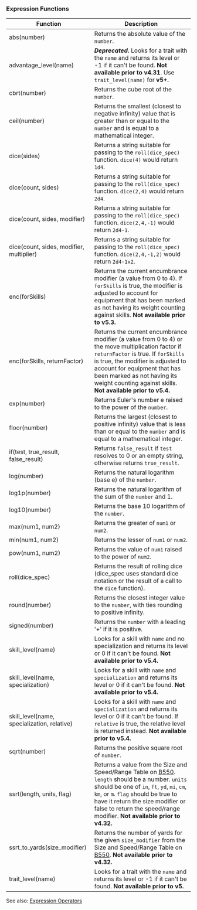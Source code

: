 ### Expression Functions

| Function                                    | Description                                 |
| ------------------------------------------- | ------------------------------------------- |
| abs(number)                                 | Returns the absolute value of the `number`. |
| advantage_level(name)                       | ***Deprecated.*** Looks for a trait with the `name` and returns its level or -1 if it can't be found. **Not available prior to v4.31**. Use `trait_level(name)` for **v5+.** |
| cbrt(number)                                | Returns the cube root of the `number`. |
| ceil(number)                                | Returns the smallest (closest to negative infinity) value that is greater than or equal to the `number` and is equal to a mathematical integer. |
| dice(sides)                                 | Returns a string suitable for passing to the `roll(dice_spec)` function. `dice(4)` would return `1d4`. |
| dice(count, sides)                          | Returns a string suitable for passing to the `roll(dice_spec)` function. `dice(2,4)` would return `2d4`. |
| dice(count, sides, modifier)                | Returns a string suitable for passing to the `roll(dice_spec)` function. `dice(2,4,-1)` would return `2d4-1`. |
| dice(count, sides, modifier, multiplier)    | Returns a string suitable for passing to the `roll(dice_spec)` function. `dice(2,4,-1,2)` would return `2d4-1x2`. |
| enc(forSkills)                              | Returns the current encumbrance modifier (a value from 0 to 4). If `forSkills` is true, the modifier is adjusted to account for equipment that has been marked as not having its weight counting against skills. **Not available prior to v5.3.** |
| enc(forSkills, returnFactor)                | Returns the current encumbrance modifier (a value from 0 to 4) or the move multiplication factor if `returnFactor` is true. If `forSkills` is true, the modifier is adjusted to account for equipment that has been marked as not having its weight counting against skills. **Not available prior to v5.4.** |
| exp(number)                                 | Returns Euler's number e raised to the power of the `number`. |
| floor(number)                               | Returns the largest (closest to positive infinity) value that is less than or equal to the `number` and is equal to a mathematical integer. |
| if(test, true_result, false_result)         | Returns `false_result` if `test` resolves to 0 or an empty string, otherwise returns `true_result`. |
| log(number)                                 | Returns the natural logarithm (base e) of the `number`. |
| log1p(number)                               | Returns the natural logarithm of the sum of the `number` and 1. |
| log10(number)                               | Returns the base 10 logarithm of the `number`. |
| max(num1, num2)                             | Returns the greater of `num1` or `num2`. |
| min(num1, num2)                             | Returns the lesser of `num1` or `num2`. |
| pow(num1, num2)                             | Returns the value of `num1` raised to the power of `num2`. |
| roll(dice_spec)                             | Returns the result of rolling dice (dice_spec uses standard dice notation or the result of a call to the `dice` function). |
| round(number)                               | Returns the closest integer value to the `number`, with ties rounding to positive infinity. |
| signed(number)                              | Returns the `number` with a leading '+' if it is positive. |
| skill_level(name)                           | Looks for a skill with `name` and no specialization and returns its level or 0 if it can't be found. **Not available prior to v5.4.** |
| skill_level(name, specialization)           | Looks for a skill with `name` and `specialization` and returns its level or 0 if it can't be found. **Not available prior to v5.4.** |
| skill_level(name, specialization, relative) | Looks for a skill with `name` and `specialization` and returns its level or 0 if it can't be found. If `relative` is true, the relative level is returned instead. **Not available prior to v5.4.** |
| sqrt(number)                                | Returns the positive square root of `number`. |
| ssrt(length, units, flag)                   | Returns a value from the Size and Speed/Range Table on [B550](B550). `length` should be a number. `units` should be one of `in`, `ft`, `yd`, `mi`, `cm`, `km`, or `m`. `flag` should be true to have it return the size modifier or false to return the speed/range modifier. **Not available prior to v4.32.** |
| ssrt_to_yards(size_modifier)                | Returns the number of yards for the given `size_modifier` from the Size and Speed/Range Table on [B550](B550). **Not available prior to v4.32.** |
| trait_level(name)                           | Looks for a trait with the `name` and returns its level or -1 if it can't be found. **Not available prior to v5.** |

See also: [Expression Operators](./Expression%20Operators.md)
